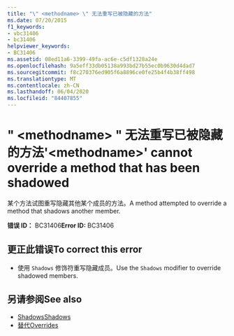 ```yaml
---
title: "\" <methodname> \" 无法重写已被隐藏的方法"
ms.date: 07/20/2015
f1_keywords:
- vbc31406
- bc31406
helpviewer_keywords:
- BC31406
ms.assetid: 08ed11a6-3399-49fa-ac6e-c5df1328a24e
ms.openlocfilehash: 9a5eff33db05138a993bd27b55ec0b9630d4dad7
ms.sourcegitcommit: f8c270376ed905f6a8896ce0fe25b4f4b38ff498
ms.translationtype: MT
ms.contentlocale: zh-CN
ms.lasthandoff: 06/04/2020
ms.locfileid: "84407855"
---
```

# <a name="methodname-cannot-override-a-method-that-has-been-shadowed"></a><span data-ttu-id="4bb16-102">" \<methodname> " 无法重写已被隐藏的方法</span><span class="sxs-lookup"><span data-stu-id="4bb16-102">'\<methodname>' cannot override a method that has been shadowed</span></span>
<span data-ttu-id="4bb16-103">某个方法试图重写隐藏其他某个成员的方法。</span><span class="sxs-lookup"><span data-stu-id="4bb16-103">A method attempted to override a method that shadows another member.</span></span>  
  
 <span data-ttu-id="4bb16-104">**错误 ID：** BC31406</span><span class="sxs-lookup"><span data-stu-id="4bb16-104">**Error ID:** BC31406</span></span>  
  
## <a name="to-correct-this-error"></a><span data-ttu-id="4bb16-105">更正此错误</span><span class="sxs-lookup"><span data-stu-id="4bb16-105">To correct this error</span></span>  
  
- <span data-ttu-id="4bb16-106">使用 `Shadows` 修饰符重写隐藏成员。</span><span class="sxs-lookup"><span data-stu-id="4bb16-106">Use the `Shadows` modifier to override shadowed members.</span></span>  
  
## <a name="see-also"></a><span data-ttu-id="4bb16-107">另请参阅</span><span class="sxs-lookup"><span data-stu-id="4bb16-107">See also</span></span>

- [<span data-ttu-id="4bb16-108">Shadows</span><span class="sxs-lookup"><span data-stu-id="4bb16-108">Shadows</span></span>](../language-reference/modifiers/shadows.md)
- [<span data-ttu-id="4bb16-109">替代</span><span class="sxs-lookup"><span data-stu-id="4bb16-109">Overrides</span></span>](../language-reference/modifiers/overrides.md)
